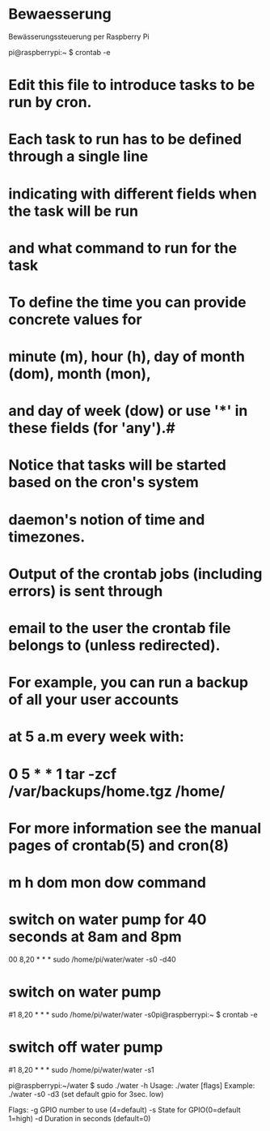 # Bewaesserung
Bewässerungssteuerung per Raspberry Pi 


pi@raspberrypi:~ $ crontab -e

# Edit this file to introduce tasks to be run by cron.
#
# Each task to run has to be defined through a single line
# indicating with different fields when the task will be run
# and what command to run for the task
#
# To define the time you can provide concrete values for
# minute (m), hour (h), day of month (dom), month (mon),
# and day of week (dow) or use '*' in these fields (for 'any').#
# Notice that tasks will be started based on the cron's system
# daemon's notion of time and timezones.
#
# Output of the crontab jobs (including errors) is sent through
# email to the user the crontab file belongs to (unless redirected).
#
# For example, you can run a backup of all your user accounts
# at 5 a.m every week with:
# 0 5 * * 1 tar -zcf /var/backups/home.tgz /home/
#
# For more information see the manual pages of crontab(5) and cron(8)
#
# m h  dom mon dow   command

# switch on water pump for 40 seconds at 8am and 8pm
00 8,20  * * *  sudo /home/pi/water/water -s0 -d40

# switch on water pump
#1 8,20 * * *  sudo /home/pi/water/water -s0pi@raspberrypi:~ $ crontab -e


# switch off water pump
#1 8,20  * * *  sudo /home/pi/water/water -s1


pi@raspberrypi:~/water $ sudo ./water -h
Usage: ./water [flags]
Example: ./water -s0 -d3 (set default gpio for 3sec. low)

Flags:
	-g <number>  	GPIO number to use (4=default)
	-s <state>   	State for GPIO(0=default 1=high)
	-d <duration>    Duration in seconds (default=0)
